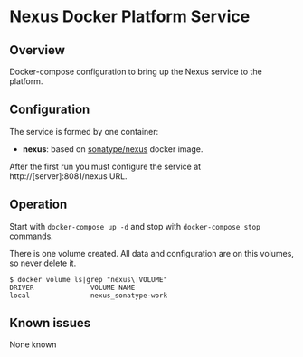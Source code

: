 # Nexus Docker Platform Service

## Overview

Docker-compose configuration to bring up the Nexus service to the platform.

## Configuration

The service is formed by one container:

- **nexus**: based on [sonatype/nexus](https://hub.docker.com/r/sonatype/nexus/) docker image.

After the first run you must configure the service at http://[server]:8081/nexus URL.

## Operation

Start with `docker-compose up -d` and stop with `docker-compose stop` commands.

There is one volume created. All data and configuration are on this volumes, so never delete it.

```console
$ docker volume ls|grep "nexus\|VOLUME"
DRIVER              VOLUME NAME
local               nexus_sonatype-work
```

## Known issues

None known
